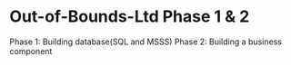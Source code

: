 # Out-of-Bounds-Ltd Phase 1 & 2
Phase 1: Building database(SQL and MSSS)
Phase 2: Building a business component
